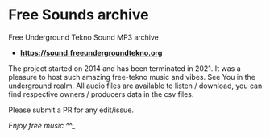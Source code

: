 # Free Sounds archive

Free Underground Tekno Sound MP3 archive 

- **https://sound.freeundergroundtekno.org**

The project started on 2014 and has been terminated in 2021. It was a pleasure to host such amazing free-tekno music and vibes. See You in the underground realm. All audio files are available to listen / download, you can find respective owners / producers data in the csv files.

Please submit a PR for any edit/issue.

_Enjoy free music ^_^_
